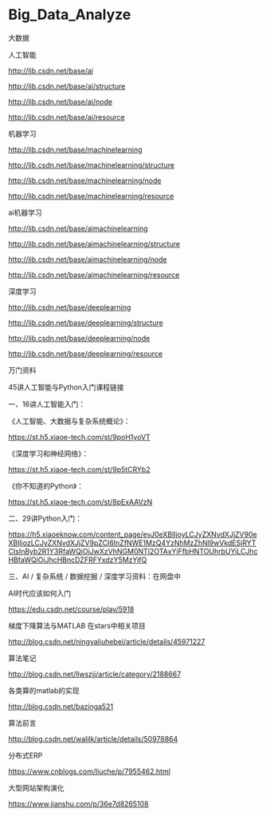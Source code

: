 # Big_Data_Analyze
大数据

 
人工智能

http://lib.csdn.net/base/ai

http://lib.csdn.net/base/ai/structure

http://lib.csdn.net/base/ai/node

http://lib.csdn.net/base/ai/resource


机器学习 

http://lib.csdn.net/base/machinelearning

http://lib.csdn.net/base/machinelearning/structure

http://lib.csdn.net/base/machinelearning/node

http://lib.csdn.net/base/machinelearning/resource

ai机器学习 

http://lib.csdn.net/base/aimachinelearning

http://lib.csdn.net/base/aimachinelearning/structure

http://lib.csdn.net/base/aimachinelearning/node

http://lib.csdn.net/base/aimachinelearning/resource



深度学习

http://lib.csdn.net/base/deeplearning

http://lib.csdn.net/base/deeplearning/structure

http://lib.csdn.net/base/deeplearning/node

http://lib.csdn.net/base/deeplearning/resource

万门资料

 45讲人工智能与Python入门课程链接

一、16讲人工智能入门：

《人工智能、大数据与复杂系统概论》：

https://st.h5.xiaoe-tech.com/st/9poH1yoVT

《深度学习和神经网络》：

https://st.h5.xiaoe-tech.com/st/9p5tCRYb2

《你不知道的Python》：

https://st.h5.xiaoe-tech.com/st/8pExAAVzN

二、29讲Python入门：

https://h5.xiaoeknow.com/content_page/eyJ0eXBlIjoyLCJyZXNvdXJjZV90eXBlIjozLCJyZXNvdXJjZV9pZCI6InZfNWE1MzQ4YzNhMzZhNl9wVkdESjRYTCIsInByb2R1Y3RfaWQiOiJwXzVhNGM0NTI2OTAxYjFfbHNTOUhrbUYiLCJhcHBfaWQiOiJhcHBncDZFRFYxdzY5MzYifQ

三、AI / 复杂系统  /  数据挖掘  /  深度学习资料：在网盘中


AI时代应该如何入门

https://edu.csdn.net/course/play/5918

梯度下降算法与MATLAB 在stars中相关项目

http://blog.csdn.net/ningyaliuhebei/article/details/45971227

算法笔记

http://blog.csdn.net/llwszjj/article/category/2188667

各类算的matlab的实现

http://blog.csdn.net/bazinga521

算法前言

http://blog.csdn.net/walilk/article/details/50978864


分布式ERP

https://www.cnblogs.com/liuche/p/7955462.html

大型网站架构演化

https://www.jianshu.com/p/36e7d8265108
